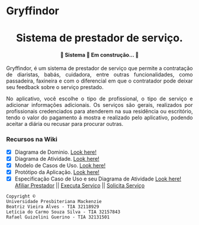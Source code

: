 # Gryffindor
<h1 align="center"> Sistema de prestador de serviço. </h1>

<h4 align="center"> 
	🚧  Sistema 🚀 Em construção...  🚧
</h4>

<p align="justify"> Gryffindor, é um sistema de prestador de serviço que permite a contratação de diaristas, babás, cuidadora, entre outras funcionalidades, como passadeira, faxineira e com o diferencial em que o contratador pode deixar seu feedback sobre o serviço prestado.</p>
<p align="justify"> No aplicativo, você escolhe o tipo de profissional, o tipo de serviço e adicionar informações adicionais. Os serviços são gerais, realizados por profissionais credenciados para atenderem na sua residência ou escritório, tendo o valor do pagamento á mostra e realizado pelo aplicativo, podendo aceitar a diária ou recusar para procurar outras. </p>

### Recursos na Wiki

- [x] Diagrama de Dominio. [Look here!](https://github.com/trizalves/Gryffindor/wiki/Diagrama-de-Dom%C3%ADnio)
- [x] Diagrama de Atividade. [Look here!](https://github.com/trizalves/Gryffindor/wiki/Diagrama-de-Atividade:-Gryffindor)
- [x] Modelo de Casos de Uso. [Look here!](https://github.com/trizalves/Gryffindor/wiki/Diagrama-Caso-de-Uso)
- [x] Protótipo da Aplicação. [Look here!](https://github.com/trizalves/Gryffindor/wiki/Prot%C3%B3tipo---Gryffindor)
- [x] Especificação Caso de Uso e seu Diagrama de Atividade [Look here! Afiliar Prestador](https://github.com/trizalves/Gryffindor/wiki/Especifica%C3%A7%C3%A3o-Caso-de-Uso:-Afiliar-Prestador) || [Executa Serviço](https://github.com/trizalves/Gryffindor/wiki/Especifica%C3%A7%C3%A3o-Caso-de-Uso:-Executa-Servi%C3%A7o) || [Solicita Serviço](https://github.com/trizalves/Gryffindor/wiki/Especifica%C3%A7%C3%A3o-Caso-de-Uso:-Solicita-Servi%C3%A7o)

```
Copyright ©
Universidade Presbiteriana Mackenzie
Beatriz Vieira Alves - TIA 32118929
Letícia do Carmo Souza Silva - TIA 32157843
Rafael Guizelini Guerino - TIA 32131501
```
